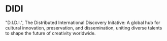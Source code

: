 # DIDI
"D.I.D.I.", The Distributed International Discovery Initative: A global hub for cultural innovation, preservation, and dissemination, uniting diverse talents to shape the future of creativity worldwide.
